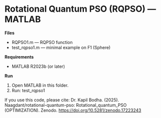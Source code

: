# Rotational Quantum PSO (RQPSO) — MATLAB

**Files**
- RQPSO1.m — RQPSO function
- test_rqpso1.m — minimal example on F1 (Sphere)

**Requirements**
- MATLAB R2023b (or later)

**Run**
1) Open MATLAB in this folder.
2) Run:  test_rqpso1




If you use this code, please cite:
Dr. Kapil Bodha. (2025). Naagdant/rotational-quantum-pso: Rotational_quantum_PSO (OPTIMIZATION). Zenodo. https://doi.org/10.5281/zenodo.17223243
